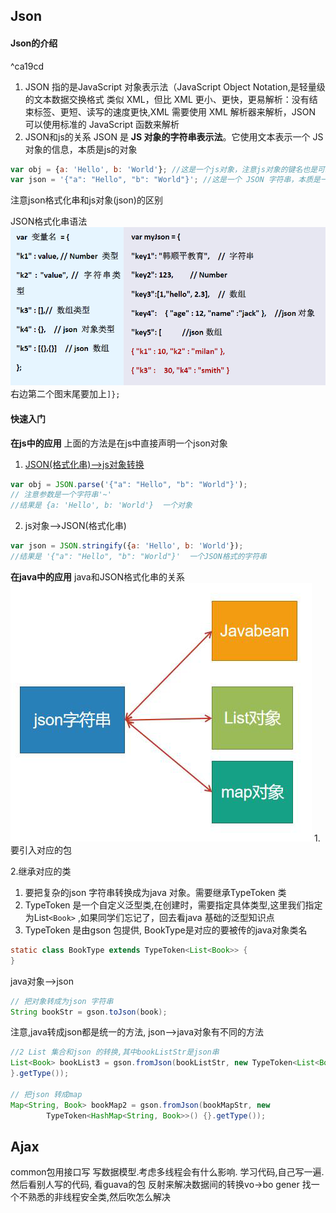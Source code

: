 ## Json
#### Json的介绍
^ca19cd
1. JSON 指的是JavaScript 对象表示法（JavaScript Object Notation,是轻量级的文本数据交换格式
类似 XML，但比 XML 更小、更快，更易解析：没有结束标签、更短、读写的速度更快,XML 需要使用 XML 解析器来解析，JSON 可以使用标准的 JavaScript 函数来解析
2. JSON和js的关系
JSON 是 **JS 对象的字符串表示法**。它使用文本表示一个 JS 对象的信息，本质是js的对象
```js
var obj = {a: 'Hello', b: 'World'}; //这是一个js对象，注意js对象的键名也是可以使用引号包裹的,这里的键名就不用引号包含
var json = '{"a": "Hello", "b": "World"}'; //这是一个 JSON 字符串，本质是一个字符串
```
注意json格式化串和js对象(json)的区别

JSON格式化串语法
![](assest/Pasted%20image%2020240726152636.png)
右边第二个图末尾要加上`]};`
#### 快速入门
**在js中的应用**
上面的方法是在js中直接声明一个json对象
1. [JSON(格式化串)-->js对象转换](#^ca19cd)
```js
var obj = JSON.parse('{"a": "Hello", "b": "World"}'); 
// 注意参数是一个字符串'~'
//结果是 {a: 'Hello', b: 'World'}  一个对象
```
2. js对象-->JSON(格式化串)
```js
var json = JSON.stringify({a: 'Hello', b: 'World'}); 
//结果是 '{"a": "Hello", "b": "World"}'  一个JSON格式的字符串
```
**在java中的应用**
java和JSON格式化串的关系
![](assest/Pasted%20image%2020240726154207.png)
1.要引入对应的包

2.继承对应的类
1. 要把复杂的json 字符串转换成为java 对象。需要继承TypeToken 类
2. TypeToken 是一个自定义泛型类,在创建时，需要指定具体类型,这里我们指定为List`<Book>`
 ,如果同学们忘记了，回去看java 基础的泛型知识点
3. TypeToken 是由gson 包提供, BookType是对应的要被传的java对象类名
```java
static class BookType extends TypeToken<List<Book>> {
}
```
java对象-->json
```java
// 把对象转成为json 字符串
String bookStr = gson.toJson(book);
```
注意,java转成json都是统一的方法,
json-->java对象有不同的方法
```java
//2 List 集合和json 的转换,其中bookListStr是json串
List<Book> bookList3 = gson.fromJson(bookListStr, new TypeToken<List<Book>>() {
}.getType());

// 把json 转成map
Map<String, Book> bookMap2 = gson.fromJson(bookMapStr, new  
        TypeToken<HashMap<String, Book>>() {}.getType());
```
## Ajax
common包用接口写
写数据模型.考虑多线程会有什么影响. 学习代码,自己写一遍.然后看别人写的代码, 看guava的包
反射来解决数据间的转换vo->bo
gener  找一个不熟悉的非线程安全类,然后吹怎么解决